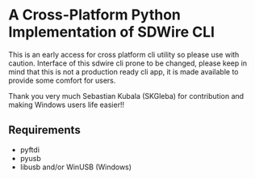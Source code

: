 # A Cross-Platform Python Implementation of SDWire CLI

This is an early access for cross platform cli utility so please use with caution.
Interface of this sdwire cli prone to be changed, please keep in mind that this
is not a production ready cli app, it is made available to provide some comfort
for users.

Thank you very much Sebastian Kubala (SKGleba) for contribution and making Windows
users life easier!!

## Requirements

- pyftdi
- pyusb
- libusb and/or WinUSB (Windows)
